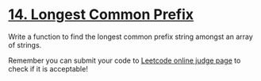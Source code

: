 # [14. Longest Common Prefix](https://leetcode.com/problems/longest-common-prefix/)

Write a function to find the longest common prefix string amongst an array of strings.

Remember you can submit your code to [Leetcode online judge page](https://leetcode.com/problems/longest-common-prefix/) to check if it is acceptable!


